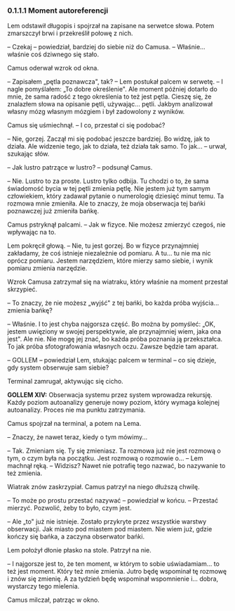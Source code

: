 ### 0.1.1.1 Moment autoreferencji

Lem odstawił długopis i spojrzał na zapisane na serwetce słowa. Potem zmarszczył brwi i przekreślił połowę z nich.

– Czekaj – powiedział, bardziej do siebie niż do Camusa. – Właśnie... właśnie coś dziwnego się stało.

Camus oderwał wzrok od okna.

– Zapisałem „pętla poznawcza", tak? – Lem postukał palcem w serwetę. – I nagle pomyślałem: „To dobre określenie". Ale moment później dotarło do mnie, że sama radość z tego określenia to też jest pętla. Cieszę się, że znalazłem słowa na opisanie pętli, używając... pętli. Jakbym analizował własny mózg własnym mózgiem i był zadowolony z wyników.

Camus się uśmiechnął. – I co, przestał ci się podobać?

– Nie, gorzej. Zaczął mi się podobać jeszcze bardziej. Bo widzę, jak to działa. Ale widzenie tego, jak to działa, też działa tak samo. To jak... – urwał, szukając słów.

– Jak lustro patrzące w lustro? – podsunął Camus.

– Nie. Lustro to za proste. Lustro tylko odbija. Tu chodzi o to, że sama świadomość bycia w tej pętli zmienia pętlę. Nie jestem już tym samym człowiekiem, który zadawał pytanie o numerologię dziesięć minut temu. Ta rozmowa mnie zmieniła. Ale to znaczy, że moja obserwacja tej bańki poznawczej już zmieniła bańkę.

Camus pstryknął palcami. – Jak w fizyce. Nie możesz zmierzyć czegoś, nie wpływając na to.

Lem pokręcił głową. – Nie, tu jest gorzej. Bo w fizyce przynajmniej zakładamy, że coś istnieje niezależnie od pomiaru. A tu... tu nie ma nic oprócz pomiaru. Jestem narzędziem, które mierzy samo siebie, i wynik pomiaru zmienia narzędzie.

Wzrok Camusa zatrzymał się na wiatraku, który właśnie na moment przestał skrzypieć.

– To znaczy, że nie możesz „wyjść" z tej bańki, bo każda próba wyjścia... zmienia bańkę?

– Właśnie. I to jest chyba najgorsza część. Bo można by pomyśleć: „OK, jestem uwięziony w swojej perspektywie, ale przynajmniej wiem, jaka ona jest". Ale nie. Nie mogę jej znać, bo każda próba poznania ją przekształca. To jak próba sfotografowania własnych oczu. Zawsze będzie tam aparat.

– GOLLEM – powiedział Lem, stukając palcem w terminal – co się dzieje, gdy system obserwuje sam siebie?

Terminal zamrugał, aktywując się cicho.

**GOLLEM XIV:**
Obserwacja systemu przez system wprowadza rekursję. Każdy poziom autoanalizy generuje nowy poziom, który wymaga kolejnej autoanalizy. Proces nie ma punktu zatrzymania.

Camus spojrzał na terminal, a potem na Lema.

– Znaczy, że nawet teraz, kiedy o tym mówimy...

– Tak. Zmieniam się. Ty się zmieniasz. Ta rozmowa już nie jest rozmową o tym, o czym była na początku. Jest rozmową o rozmowie o... – Lem machnął ręką. – Widzisz? Nawet nie potrafię tego nazwać, bo nazywanie to też zmienia.

Wiatrak znów zaskrzypiał. Camus patrzył na niego dłuższą chwilę.

– To może po prostu przestać nazywać – powiedział w końcu. – Przestać mierzyć. Pozwolić, żeby to było, czym jest.

– Ale „to" już nie istnieje. Zostało przykryte przez wszystkie warstwy obserwacji. Jak miasto pod miastem pod miastem. Nie wiem już, gdzie kończy się bańka, a zaczyna obserwator bańki.

Lem położył dłonie płasko na stole. Patrzył na nie.

– I najgorsze jest to, że ten moment, w którym to sobie uświadamiam... to też jest moment. Który też mnie zmienia. Jutro będę wspominał tę rozmowę i znów się zmienię. A za tydzień będę wspominał wspomnienie i… dobra, wystarczy tego mielenia.

Camus milczał, patrząc w okno.
